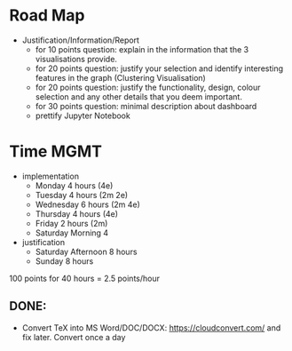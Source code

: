

# Road Map


* Justification/Information/Report
	* for 10 points question: explain in the information that the 3 visualisations provide. 
	* for 20 points question: justify your selection and identify interesting features in the graph (Clustering Visualisation)
	* for 20 points question: justify the functionality, design, colour selection and any other details that you deem important.
	* for 30 points question: minimal description about dashboard
	* prettify Jupyter Notebook

# Time MGMT
* implementation
	* Monday 4 hours (4e)
	* Tuesday 4 hours (2m 2e)
	* Wednesday 6 hours (2m 4e)
	* Thursday 4 hours (4e)
	* Friday 2 hours (2m)
	* Saturday Morning 4
* justification
	* Saturday Afternoon 8 hours
	* Sunday 8 hours

100 points for 40 hours = 2.5 points/hour

## DONE:
* Convert TeX into MS Word/DOC/DOCX: https://cloudconvert.com/ and fix later. Convert once a day
